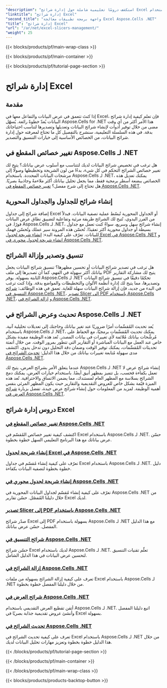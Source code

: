 ```yaml
---
"description": "استكشف دروسًا تعليمية شاملة حول إدارة شرائح Excel باستخدام Aspose.Cells لـ .NET. تعلّم كيفية إنشاء شرائح وتحديثها وتنسيقها وتصديرها بسهولة."
"linktitle": "إدارة شرائح Excel"
"second_title": "واجهة برمجة تطبيقات معالجة Excel Aspose.Cells .NET"
"title": "إدارة شرائح Excel"
"url": "/ar/net/excel-slicers-management/"
"weight": 25
---
```


{{< blocks/products/pf/main-wrap-class >}}

{{< blocks/products/pf/main-container >}}

{{< blocks/products/pf/tutorial-page-section >}}

# إدارة شرائح Excel

## مقدمة

إذا كنتَ تتعمق في عرض البيانات والتفاعل معها في Excel، فإن تعلم كيفية إدارة شرائح البيانات يُعدّ خطوةً رائعة. يُسهّل Aspose.Cells for .NET هذا الأمر أكثر من أي وقت مضى من خلال توفير أدوات لإنشاء شرائح البيانات وتعديلها وتصديرها لتناسب احتياجاتك بدقة. في هذه السلسلة التعليمية، سنشرح بالتفصيل كل ما تحتاج لمعرفته حول إدارة شرائح البيانات، من الخصائص الأساسية إلى خيارات التنسيق والتصدير.

## تغيير خصائص المقطع في Aspose.Cells لـ .NET
هل ترغب في تخصيص شرائح البيانات لديك لتتناسب مع أسلوب عرض بياناتك؟ يتيح لك تغيير خصائص الشرائح التحكم في كل شيء، بدءًا من لون الشريحة وتخطيطها وصولًا إلى مرشحات البيانات المحددة. باستخدام Aspose.Cells لـ .NET، يمكنك تعديل هذه الخصائص ببضعة أسطر برمجية فقط، مما يجعل تحليل بياناتك أكثر ملاءمةً وجاذبيةً بصريًا. هل تحتاج إلى شرح مفصل؟ [تغيير خصائص المقطع في Aspose.Cells .NET](./change-slicer-properties/).

## إنشاء شرائح للجداول والجداول المحورية
إضافة شرائح إلى جداول Excel أو الجداول المحورية تُبسّط عملية تصفية البيانات. فبدلاً من الفرز اليدوي، تُتيح لك الشرائح طريقة مرئية وتفاعلية لتضييق نطاق عرض البيانات فورًا. في Aspose.Cells لـ .NET، إنشاء شرائح سهل وسريع، سواءً كنت تعمل مع جداول بسيطة أو جداول محورية أكثر تعقيدًا. تُحسّن هذه المرونة سير عملك وتُحسّن فهمك للبيانات. تعرّف على كيفية البدء: [إنشاء شريحة لجدول Excel في Aspose.Cells .NET](./create-slicer-excel-table/) و [إنشاء شريحة لجدول محوري في Aspose.Cells .NET](./create-slicer-pivot-table/).

## تنسيق وتصدير وإزالة الشرائح
هل ترغب في تصدير شرائح البيانات أو تحسين مظهرها؟ تنسيق شرائح البيانات يجعل بياناتك أكثر سهولة في الفهم، كما أن تصديرها إلى ملف PDF يتيح لك مشاركة التقارير الثابتة بسهولة. يوفر Aspose.Cells لـ .NET تحكمًا دقيقًا في تنسيق شرائح البيانات وتصديرها، مما يتيح لك إدارة أنظمة الألوان والتخطيطات والمواضع بدقة. وإذا كنت ترغب في البدء من جديد، فإن إزالة شرائح البيانات سهلة للغاية. تعمق في هذه الوظائف: [شرائح التنسيق في Aspose.Cells .NET](./format-slicers/)، [تصدير Slicer إلى PDF باستخدام Aspose.Cells .NET](./export-slicer-to-pdf/)، و [إزالة الشرائح في Aspose.Cells .NET](./remove-slicers/).

## تحديث وعرض الشرائح في Aspose.Cells لـ .NET

يُعد تحديث المُقسِّمات أمرًا ضروريًا عند تغير بياناتك وحاجتك إلى تعديلات تحليلية آنية. باستخدام Aspose.Cells لـ .NET، يمكنك تحديث المُقسِّمات برمجيًا، مع الحفاظ على مُرشِّحات بياناتك مُلائمة لأي تغييرات في بيانات المصدر. تُعد هذه الوظيفة مفيدة بشكل خاص عند العمل مع البيانات المباشرة أو التقارير التي تتطور بمرور الوقت. من خلال أتمتة تحديثات المُقسِّمات، يمكنك توفير الوقت وضمان دقة التحليل دون تدخل يدوي. اكتشف مدى سهولة مُتابعة تغييرات بياناتك من خلال هذا الدليل: [تحديث الشرائح في Aspose.Cells .NET](./update-slicers/).

عندما يتعلق الأمر بشرائح العرض، يتيح لك Aspose.Cells لـ .NET إنشاء شرائح عرض لا تعمل بكفاءة فحسب، بل تتميز بمظهر أنيق أيضًا. باستخدام خيارات العرض، يمكنك دمج الشرائح بسلاسة مع المظهر العام لمستندك، مما يضمن الاتساق والاحترافية. تُعد هذه الميزة قيّمة بشكل خاص للعروض التقديمية والتقارير حيث يكون المظهر المرئي بنفس أهمية الوظيفة. لمزيد من المعلومات حول إنشاء شرائح عرض جيدة، تفضل بزيارة [شرائح العرض في Aspose.Cells .NET](./render-slicers/).

## دروس إدارة شرائح Excel
### [تغيير خصائص المقطع في Aspose.Cells .NET](./change-slicer-properties/)
اكتشف كيفية تغيير خصائص المُقسّم في Excel باستخدام Aspose.Cells لـ .NET. حسّن عرض بياناتك مع هذا البرنامج التعليمي السهل خطوة بخطوة.
### [إنشاء شريحة لجدول Excel في Aspose.Cells .NET](./create-slicer-excel-table/)
تعرّف على كيفية إنشاء مُقسّم في جداول Excel باستخدام Aspose.Cells لـ .NET. دليل خطوة بخطوة لتصفية البيانات بكفاءة.
### [إنشاء شريحة لجدول محوري في Aspose.Cells .NET](./create-slicer-pivot-table/)
تعرّف على كيفية إنشاء مُقسّم لجداول البيانات المحورية في Aspose.Cells .NET من خلال دليلنا المُفصّل. حسّن تقارير Excel لديك.
### [تصدير Slicer إلى PDF باستخدام Aspose.Cells .NET](./export-slicer-to-pdf/)
صدّر شرائح Excel إلى PDF بسهولة باستخدام Aspose.Cells لـ .NET مع هذا الدليل المفصل. حسّن عرض بياناتك.
### [شرائح التنسيق في Aspose.Cells .NET](./format-slicers/)
حسّن شرائح Excel لديك باستخدام Aspose.Cells لـ .NET. تعلّم تقنيات التنسيق لتحسين عرض البيانات في هذا الدليل الشامل.
### [إزالة الشرائح في Aspose.Cells .NET](./remove-slicers/)
تعرف على كيفية إزالة الشرائح بسهولة من ملفات Excel باستخدام Aspose.Cells لـ .NET من خلال دليلنا المفصل خطوة بخطوة.
### [شرائح العرض في Aspose.Cells .NET](./render-slicers/)
أتقن تقطيع العرض التقديمي باستخدام Aspose.Cells لـ .NET. اتبع دليلنا المفصل وأنشئ عروض تقديمية جذابة بصريًا في Excel بسهولة.
### [تحديث الشرائح في Aspose.Cells .NET](./update-slicers/)
تعرف على كيفية تحديث الشرائح في Excel باستخدام Aspose.Cells لـ .NET من خلال هذا الدليل خطوة بخطوة وتعزيز مهارات تحليل البيانات لديك.

{{< /blocks/products/pf/tutorial-page-section >}}

{{< /blocks/products/pf/main-container >}}

{{< /blocks/products/pf/main-wrap-class >}}

{{< blocks/products/products-backtop-button >}}